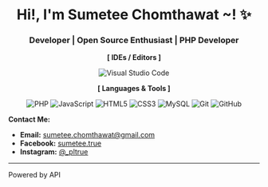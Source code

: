 <h1 align="center">Hi!, I'm Sumetee Chomthawat ~! ✨</h1>
<h3 align="center">Developer | Open Source Enthusiast | PHP Developer</h3>

<div align="center">

**[ IDEs / Editors ]**

![Visual Studio Code](https://img.shields.io/badge/Visual%20Studio%20Code-0078d7.svg?style=for-the-badge&logo=visual-studio-code&logoColor=white)

**[ Languages & Tools ]**

![PHP](https://img.shields.io/badge/php-%23777BB4.svg?style=for-the-badge&logo=php&logoColor=white)
![JavaScript](https://img.shields.io/badge/javascript-%23323330.svg?style=for-the-badge&logo=javascript&logoColor=%23F7DF1E)
![HTML5](https://img.shields.io/badge/html5-E34F26.svg?style=for-the-badge&logo=html5&logoColor=white)
![CSS3](https://img.shields.io/badge/css3-1572B6.svg?style=for-the-badge&logo=css3&logoColor=white)
![MySQL](https://img.shields.io/badge/mysql-%2300f.svg?style=for-the-badge&logo=mysql&logoColor=white)
![Git](https://img.shields.io/badge/git-%23F05033.svg?style=for-the-badge&logo=git&logoColor=white)
![GitHub](https://img.shields.io/badge/github-%23121011.svg?style=for-the-badge&logo=github&logoColor=white)
</div>

**Contact Me:**

- **Email:** [sumetee.chomthawat@gmail.com](mailto:sumetee.chomthawat@gmail.com)
- **Facebook:** [sumetee.true](https://www.facebook.com/sumetee.true)
- **Instagram:** [@_pltrue](https://www.instagram.com/_pltrue/)

---

Powered by API
